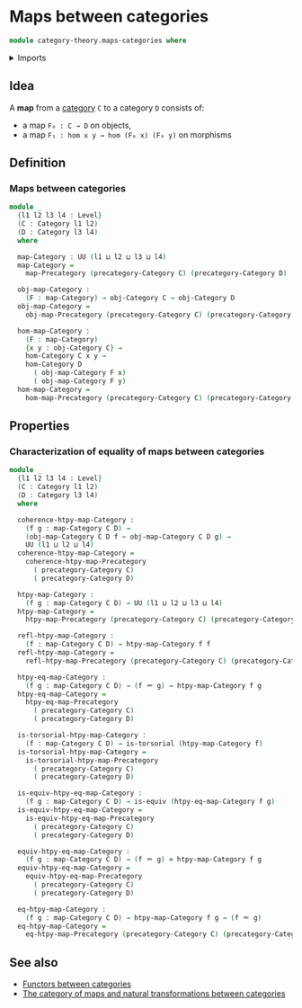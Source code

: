 # Maps between categories

```agda
module category-theory.maps-categories where
```

<details><summary>Imports</summary>

```agda
open import category-theory.categories
open import category-theory.maps-precategories

open import foundation.contractible-types
open import foundation.dependent-pair-types
open import foundation.equivalences
open import foundation.homotopies
open import foundation.identity-types
open import foundation.torsorial-type-families
open import foundation.universe-levels
```

</details>

## Idea

A **map** from a [category](category-theory.categories.md) `C` to a category `D`
consists of:

- a map `F₀ : C → D` on objects,
- a map `F₁ : hom x y → hom (F₀ x) (F₀ y)` on morphisms

## Definition

### Maps between categories

```agda
module _
  {l1 l2 l3 l4 : Level}
  (C : Category l1 l2)
  (D : Category l3 l4)
  where

  map-Category : UU (l1 ⊔ l2 ⊔ l3 ⊔ l4)
  map-Category =
    map-Precategory (precategory-Category C) (precategory-Category D)

  obj-map-Category :
    (F : map-Category) → obj-Category C → obj-Category D
  obj-map-Category =
    obj-map-Precategory (precategory-Category C) (precategory-Category D)

  hom-map-Category :
    (F : map-Category)
    {x y : obj-Category C} →
    hom-Category C x y →
    hom-Category D
      ( obj-map-Category F x)
      ( obj-map-Category F y)
  hom-map-Category =
    hom-map-Precategory (precategory-Category C) (precategory-Category D)
```

## Properties

### Characterization of equality of maps between categories

```agda
module _
  {l1 l2 l3 l4 : Level}
  (C : Category l1 l2)
  (D : Category l3 l4)
  where

  coherence-htpy-map-Category :
    (f g : map-Category C D) →
    (obj-map-Category C D f ~ obj-map-Category C D g) →
    UU (l1 ⊔ l2 ⊔ l4)
  coherence-htpy-map-Category =
    coherence-htpy-map-Precategory
      ( precategory-Category C)
      ( precategory-Category D)

  htpy-map-Category :
    (f g : map-Category C D) → UU (l1 ⊔ l2 ⊔ l3 ⊔ l4)
  htpy-map-Category =
    htpy-map-Precategory (precategory-Category C) (precategory-Category D)

  refl-htpy-map-Category :
    (f : map-Category C D) → htpy-map-Category f f
  refl-htpy-map-Category =
    refl-htpy-map-Precategory (precategory-Category C) (precategory-Category D)

  htpy-eq-map-Category :
    (f g : map-Category C D) → (f ＝ g) → htpy-map-Category f g
  htpy-eq-map-Category =
    htpy-eq-map-Precategory
      ( precategory-Category C)
      ( precategory-Category D)

  is-torsorial-htpy-map-Category :
    (f : map-Category C D) → is-torsorial (htpy-map-Category f)
  is-torsorial-htpy-map-Category =
    is-torsorial-htpy-map-Precategory
      ( precategory-Category C)
      ( precategory-Category D)

  is-equiv-htpy-eq-map-Category :
    (f g : map-Category C D) → is-equiv (htpy-eq-map-Category f g)
  is-equiv-htpy-eq-map-Category =
    is-equiv-htpy-eq-map-Precategory
      ( precategory-Category C)
      ( precategory-Category D)

  equiv-htpy-eq-map-Category :
    (f g : map-Category C D) → (f ＝ g) ≃ htpy-map-Category f g
  equiv-htpy-eq-map-Category =
    equiv-htpy-eq-map-Precategory
      ( precategory-Category C)
      ( precategory-Category D)

  eq-htpy-map-Category :
    (f g : map-Category C D) → htpy-map-Category f g → (f ＝ g)
  eq-htpy-map-Category =
    eq-htpy-map-Precategory (precategory-Category C) (precategory-Category D)
```

## See also

- [Functors between categories](category-theory.functors-categories.md)
- [The category of maps and natural transformations between categories](category-theory.category-of-maps-categories.md)
